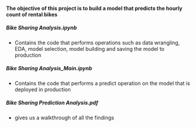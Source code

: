 #### The objective of this project is to build a model that predicts the hourly count of rental bikes

##### Bike Sharing Analysis.ipynb
-	Contains the code that performs operations such as data wrangling, EDA, model selection, model building and saving the model to production

##### Bike Sharing Analysis_Main.ipynb
-	Contains the code that performs a predict operation on the model that is deployed in production

##### Bike Sharing Prediction Analysis.pdf
- gives us a walkthrough of all the findings

